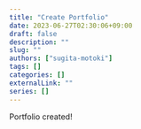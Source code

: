 ```yaml
---
title: "Create Portfolio"
date: 2023-06-27T02:30:06+09:00
draft: false
description: ""
slug: ""
authors: ["sugita-motoki"]
tags: []
categories: []
externalLink: ""
series: []
---
```


Portfolio created!


